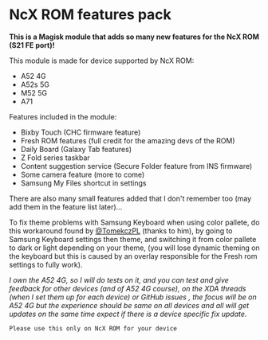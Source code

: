 # NcX ROM features pack

**This is a Magisk module that adds so many new features for the NcX ROM (S21 FE port)!**

This module is made for device supported by NcX ROM:
 - A52 4G
 - A52s 5G
 - M52 5G
 - A71

Features included in the module:
- Bixby Touch (CHC firmware feature)
- Fresh ROM features (full credit for the amazing devs of the ROM)
- Daily Board (Galaxy Tab features)
- Z Fold series taskbar
- Content suggestion service (Secure Folder feature from INS firmware)
- Some camera feature (more to come)
- Samsung My Files shortcut in settings

There are also many small features added that I don't remember too (may add them in the feature list later)... 

To fix theme problems with Samsung Keyboard when using color pallete, do this workaround found by [@TomekczPL](https://github.com/TomekczPL) (thanks to him), by going to Samsung Keyboard settings then theme, and switching it from color pallete to dark or light depending on your theme, (you will lose dynamic theming on the keyboard but this is caused by an overlay responsible for the Fresh rom settings to fully work).

*I own the A52 4G, so I will do tests on it, and you can test and give feedback for other devices (and of A52 4G course), on the XDA threads (when I set them up for each device) or GitHub issues , the focus will be on A52 4G but the experience should be same on all devices and all will get updates on the same time expect if there is a device specific fix update.*

    Please use this only on NcX ROM for your device

 
 
